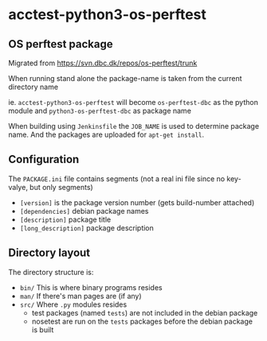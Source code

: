 # acctest-python3-os-perftest

## OS perftest package

Migrated from https://svn.dbc.dk/repos/os-perftest/trunk

When running stand alone the package-name is taken from the current directory name

ie. `acctest-python3-os-perftest` will become `os-perftest-dbc` as the python module and `python3-os-perftest-dbc` as package name

When building using `Jenkinsfile` the `JOB_NAME` is used to determine package name.
And the packages are uploaded for `apt-get install`.

## Configuration

The `PACKAGE.ini` file contains segments (not a real ini file since no key-valye, but only segments)

 * `[version]`
    is the package version number (gets build-number attached)
 *  `[dependencies]`
    debian package names
 * `[description]`
    package title
 * `[long_description]`
    package description

## Directory layout

The directory structure is:

 * `bin/`
  This is where binary programs resides
 * `man/`
  If there's man pages are (if any)
 * `src/`
  Where `.py` modules resides
   * test packages (named `tests`) are not included in the debian package
   * nosetest are run on the `tests` packages before the debian package is built
